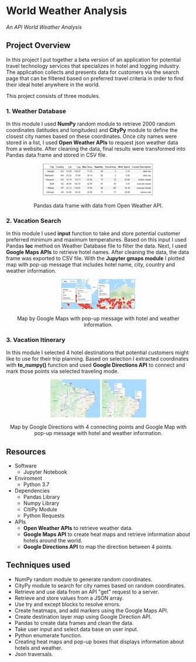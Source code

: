 # World Weather Analysis
*An API World Weather Analysis*

## Project Overview

In this project I put together a beta version of an application for potential travel technology services that specializes in hotel and logging industry. The application collects and presents data for customers via the search page that can be filtered based on preferred travel criteria in order to find their ideal hotel anywhere in the world. 

This project consists of three modules.

### 1. Weather Database
In this module I used **NumPy** random module to retrieve 2000 random coordinates (latitudes and longitudes) and **CityPy** module to define the closest city names based on these coordinates. Once city names were stored in a list, I used **Open Weather APIs** to request json weather data from a website. After cleaning the data, final results were transformed into Pandas data frame and stored in CSV file.

<p align="center">  
<img src="Weather_Database/Weather_Database_DF.PNG" width="60%" height="60%">
</p>

<p align="center">  
Pandas data frame with data from Open Weather API.
</p>


### 2. Vacation Search
In this module I used **input** function to take and store potential customer preferred minimum and maximum temperatures. Based on this input I used Pandas **loc** method on Weather Database file to filter the data. Next, I used **Google Maps APIs** to retrieve hotel names. After cleaning the data, the data frame was exported to CSV file. With the **Jupyter gmaps module** I plotted map with pop-up message that includes hotel name, city, country and weather information.

<p align="center">  
<img src="Vacation_Search/WeatherPy_vacation_map.PNG" width="40%" height="40%">
</p>

<p align="center">  
Map by Google Maps with pop-up message with hotel and weather information.
</p>

### 3. Vacation Itinerary
In this module I selected 4 hotel destinations that potential customers might like to use for their trip planning. Based on selection I extracted coordinates with **to_numpy()** function and used **Google Directions API** to connect and mark those points via selected traveling mode.

<p align="center">  
<img src="Vacation_Itinerary/WeatherPy_travel_map.png" width="27%" height="27%"> <img src="Vacation_Itinerary/WeatherPy_travel_map_markers.png" width="24.3%" height="24.3%">
</p>

<p align="center">  
Map by Google Directions with 4 connecting points and Google Map with pop-up message with hotel and weather information.
</p>

## Resources 

- Software
    -	Jupyter Notebook
- Enviroment
    -	Python 3.7
- Dependencies
    -	Pandas Library
    -	Numpy Library 
    -	CitiPy Module
    -	Python Requests
- APIs
    -	**Open Weather APIs** to retrieve weather data.
    -	**Google Maps API** to create heat maps and retrieve information about hotels around the world.
    -	**Google Directions API** to map the direction between 4 points.

## Techniques used

-	NumPy random module to generate random coordinates.
-	CityPy module to search for city names based on random coordinates.
-	Retrieve and use data from an API "get" request to a server.
-	Retrieve and store values from a JSON array.
-	Use try and except blocks to resolve errors.
-	Create heatmaps, and add markers using the Google Maps API.
-	Create destination layer map using Google Direction API.
-	Pandas to create data frames and clean the data.
-	Take user input and select data base on user input.
-	Python enumerate function.
-	Creating heat maps and pop-up boxes that displays information about hotels and weather.
-	Json traversals.
